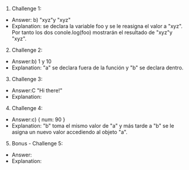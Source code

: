 1. Challenge 1:
  - Answer: b) "xyz"y "xyz"
  - Explanation: se declara la variable foo y se le reasigna el valor a "xyz". Por tanto los dos conole.log(foo) mostrarán el resultado de "xyz"y "xyz".


2. Challenge 2:
  - Answer:b) 1 y 10
  - Explanation: "a" se declara fuera de la función y "b" se declara dentro.


3. Challenge 3:
  - Answer:C "Hi there!"
  - Explanation:


4. Challenge 4:
  - Answer:c) { num: 90 }
  - Explanation: "b" toma el mismo valor de "a" y más tarde a "b" se le asigna un nuevo valor accediendo al objeto "a".


5. Bonus - Challenge 5:
  - Answer:
  - Explanation:
